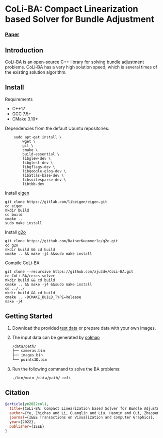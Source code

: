 # CoLi-BA: Compact Linearization based Solver for Bundle Adjustment

### [Paper](https://ieeexplore.ieee.org/abstract/document/9873988)

## Introduction

CoLi-BA is an open-source C++ library for solving bundle adjustment problems. 
CoLi-BA has a very high solution speed, which is several times of the existing solution algorithm.

## Install

Requirements
+ C++17
+ GCC 7.5+
+ CMake 3.10+ 

Dependencies from the default Ubuntu repositories:
```shell
    sudo apt-get install \
        wget \
        git \
        cmake \
        build-essential \
        libglew-dev \
        libgtest-dev \
        libgflags-dev \
        libgoogle-glog-dev \
        libatlas-base-dev \
        libsuitesparse-dev \
        libtbb-dev
```
Install [eigen](https://gitlab.com/libeigen/eigen.git)
```shell
git clone https://gitlab.com/libeigen/eigen.git
cd eigen
mkdir build 
cd build
cmake .. 
sudo make install 
```

Install [g2o](https://github.com/RainerKuemmerle/g2o)
```shell
git clone https://github.com/RainerKuemmerle/g2o.git
cd g2o
mkdir build && cd build
cmake .. && make -j4 &&sudo make install 
```

Compile CoLi-BA
```shell
git clone --recursive https://github.com/zju3dv/CoLi-BA.git
cd CoLi-BA/ceres-solver
mkdir build && cd build
cmake .. && make -j4 &&sudo make install
cd ../../
mkdir build && cd build
cmake .. -DCMAKE_BUILD_TYPE=Release
make -j4
```

## Getting Started

1. Download the provided [test data](https://1drv.ms/u/s!AteiIkLvFJ3rhkOyieVNtJqglN_h?e=0deoiI) or prepare data with your own images.

2. The input data can be generated by [colmap](https://github.com/colmap/colmap)

    ```bash
    /data/path/
    ├── cameras.bin
    ├── images.bin
    └── points3D.bin
    ```


3. Run the following command to solve the BA problems:
    ```
    ./bin/main /data/path/ coli
    ```

## Citation
```bibtex
@article{ye2022coli,
  title={CoLi-BA: Compact Linearization based Solver for Bundle Adjustment},
  author={Ye, Zhichao and Li, Guanglin and Liu, Haomin and Cui, Zhaopeng and Bao, Hujun and Zhang, Guofeng},
  journal={IEEE Transactions on Visualization and Computer Graphics},
  year={2022},
  publisher={IEEE}
}
```